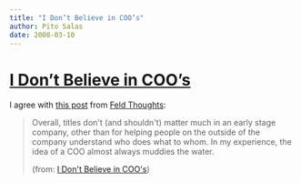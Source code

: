 ```yaml
---
title: "I Don’t Believe in COO’s"
author: Pito Salas
date: 2008-03-10
---
```

# [I Don’t Believe in COO’s](None)




I agree with [this
post](<http://feeds.feedburner.com/~r/FeldThoughts/~3/247383503/i_dont_believe.html>)
from [Feld Thoughts](<http://www.feld.com/blog/>):

> Overall, titles don't (and shouldn't) matter much in an early stage company,
> other than for helping people on the outside of the company understand who
> does what to whom. In my experience, the idea of a COO almost always muddies
> the water.
>
> (from: [I Don't Believe in
> COO's](<http://feeds.feedburner.com/~r/FeldThoughts/~3/247383503/i_dont_believe.html>))


